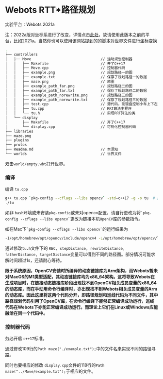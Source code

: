 # Webots RTT*路径规划

实验平台：Webots 2021a

注：2022a版对坐标系进行了改变，详情点击[此处](https://github.com/cyberbotics/webots/wiki/How-to-adapt-your-world-or-PROTO-to-Webots-R2022a)，故请使用此版本之前的平台，比如2021a。当然你也可以使用该网站提到的的[脚本](https://github.com/cyberbotics/webots/blob/master/scripts/converter/convert_nue_to_enu_rub_to_flu.py)对世界文件进行坐标变换

```bash
.
├── controllers
│   ├── Move                                // 运动规划控制器
│   │   ├── Makefile                        // 开了C++17
│   │   ├── Move.cpp                        // 控制器代码
│   │   ├── example.png                     // 规划路径一的图
│   │   ├── example.txt                     // 保存了规划路径一的数据
│   │   ├── maze.png                        // 原图
│   │   ├── example_path_far.png            // 规划路径二的图
│   │   ├── example_path_far.txt            // 保存了规划路径二的数据
│   │   ├── example_path_norewrite.png      // 规划路径三的图
│   │   ├── example_path_norewrite.txt      // 保存了规划路径三的数据
│   │   ├── test.cpp                        // 源代码，能键盘控制小车上下左右移动
│   │   ├── tu.cpp                          // RRT算法主程序
│   │   └── tu.h                            // 实现RRT算法的类
│   └── display
│       ├── Makefile                        // 开了C++17
│       └── display.cpp                     // 可视化控制器代码
├── libraries
├── maze.png
├── plugins
├── protos
├── Readme.md                               // 本须知
└── worlds                                  // 世界文件
```

双击`world/empty.wbt`打开世界。

### 编译
编译 `tu.cpp`
```bash
g++ tu.cpp `pkg-config --cflags --libs opencv` -std=c++17 -g -o tu  # 部分电脑可能是opencv4
./tu
``` 

如非 `bash`环境或未安装`pkg-config`或未对opencv配置，请自行更改为将``` `pkg-config --cflags --libs opencv` ```更改为链接本机`OpenCV`库的参数指令。

如在Mac下``` `pkg-config --cflags --libs opencv` ```的运行结果为
```bash
-I/opt/homebrew/opt/opencv/include/opencv4 -L/opt/homebrew/opt/opencv/lib -lopencv_gapi -lopencv_stitching -lopencv_alphamat -lopencv_aruco -lopencv_barcode -lopencv_bgsegm -lopencv_bioinspired -lopencv_ccalib -lopencv_dnn_objdetect -lopencv_dnn_superres -lopencv_dpm -lopencv_face -lopencv_freetype -lopencv_fuzzy -lopencv_hfs -lopencv_img_hash -lopencv_intensity_transform -lopencv_line_descriptor -lopencv_mcc -lopencv_quality -lopencv_rapid -lopencv_reg -lopencv_rgbd -lopencv_saliency -lopencv_sfm -lopencv_stereo -lopencv_structured_light -lopencv_phase_unwrapping -lopencv_superres -lopencv_optflow -lopencv_surface_matching -lopencv_tracking -lopencv_highgui -lopencv_datasets -lopencv_text -lopencv_plot -lopencv_videostab -lopencv_videoio -lopencv_viz -lopencv_wechat_qrcode -lopencv_xfeatures2d -lopencv_shape -lopencv_ml -lopencv_ximgproc -lopencv_video -lopencv_dnn -lopencv_xobjdetect -lopencv_objdetect -lopencv_calib3d -lopencv_imgcodecs -lopencv_features2d -lopencv_flann -lopencv_xphoto -lopencv_photo -lopencv_imgproc -lopencv_core
``` 

通过修改`tu.h`文件下的 `REC, stepDistance, rewriteDistance, fatherDistance, targetDistance`变量可以得到不同的路径图。部分情况可能求解时间超过1s，还请耐心等待。

**限于系统原因，OpenCV安装时所编译的动态链接库为Arm架构，而Webots暂未对MacOS的M1类型适配，其动态链接库均为x86_64架构。这将导致Webots在生成项目时，在链接动态链接库阶段出现找不到OpenCV相关成员变量的x86_64的动态库，而在手动用命令行编译时，亦出现找不到Webots相关成员变量的Arm的动态库。因此这里将这两个代码分开，即路径规划和巡线代码为不同文件，其中路径规划代码引用了OpenCV库，在命令行编译下能够正常编译成功运行，巡线代码在Webots下亦能正常编译成功运行。而理论上它们在Linux或Windows应能融洽在同一个代码中。**

### 控制器代码

务必开启 `c++17`标准。

通过修改109行的`Path maze("./example.txt");`中的文件名来实现不同的路径寻路。

同时也要相应的修改 `display.cpp`文件的118行的`Path maze("../Move/example.txt");`于相应的文件。
